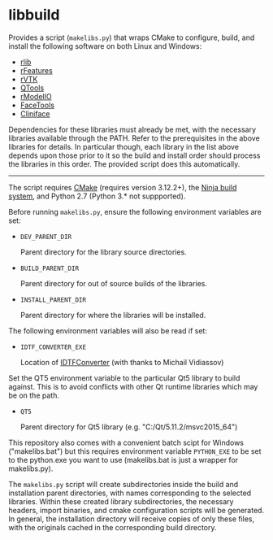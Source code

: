 # libbuild

Provides a script (`makelibs.py`) that wraps CMake to configure,
build, and install the following software on both Linux and Windows:
- [rlib](../../../rlib)
- [rFeatures](../../../rFeatures)
- [rVTK](../../../rVTK)
- [QTools](../../../QTools)
- [rModelIO](../../../rModelIO)
- [FaceTools](https://github.com/frontiersi/facetools)
- [Cliniface](https://github.com/frontiersi/cliniface)

Dependencies for these libraries must already be met, with the necessary libraries
available through the PATH. Refer to the prerequisites in the above libraries for details.
In particular though, each library in the list above depends upon those prior to it so the
build and install order should process the libraries in this order. The provided script
does this automatically.

---

The script requires [CMake](https://cmake.org/) (requires version 3.12.2+),
the [Ninja build system](https://github.com/ninja-build/ninja.git), and Python
2.7 (Python 3.\* not suppported).

Before running `makelibs.py`, ensure the following environment variables are set:
- `DEV_PARENT_DIR`

    Parent directory for the library source directories.

- `BUILD_PARENT_DIR`

    Parent directory for out of source builds of the libraries.

- `INSTALL_PARENT_DIR`

    Parent directory for where the libraries will be installed.

The following environment variables will also be read if set:

- `IDTF_CONVERTER_EXE`

    Location of [IDTFConverter](www2.iaas.msu.ru/tmp/u3d/u3d-1.4.5_current.zip)
    (with thanks to Michail Vidiassov)

Set the QT5 environment variable to the particular Qt5 library to build against.
This is to avoid conflicts with other Qt runtime libraries which may be on the path.

- `QT5`

    Parent directory for Qt5 library (e.g. "C:/Qt/5.11.2/msvc2015\_64")

This repository also comes with a convenient batch scipt for Windows ("makelibs.bat") but
this requires environment variable `PYTHON_EXE` to be set to the python.exe you want to use
(makelibs.bat is just a wrapper for makelibs.py).

The `makelibs.py` script will create subdirectories inside the build and installation
parent directories, with names corresponding to the selected libraries.
Within these created library subdirectories, the necessary headers, import binaries,
and cmake configuration scripts will be generated. In general, the installation
directory will receive copies of only these files, with the originals cached in
the corresponding build directory.


